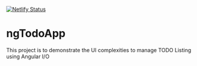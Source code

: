[![Netlify Status](https://api.netlify.com/api/v1/badges/9f6c4dd9-9ffe-4a3b-9da5-595a7a3611ea/deploy-status)](https://app.netlify.com/sites/jovial-feynman-9b06ec/deploys)

# ngTodoApp
This project is to demonstrate the UI complexities to manage TODO Listing using Angular I/O
